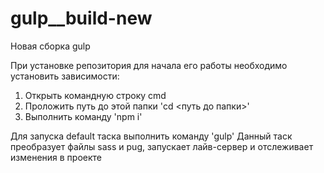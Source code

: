 # gulp__build-new
 Новая сборка gulp
 
 При установке репозитория для начала его работы необходимо установить зависимости:
 1. Открыть командную строку cmd
 2. Проложить путь до этой папки 'cd <путь до папки>'
 3. Выполнить команду 'npm i'
 
 Для запуска default таска выполнить команду 'gulp'
 Данный таск преобразует файлы sass и pug, запускает лайв-сервер и отслеживает изменения в проекте
